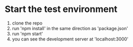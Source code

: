 # Start the test environment
1. clone the repo
2. run 'npm install' in the same direction as 'package.json'
3. run 'npm start'
4. you can see the development server at 'localhost:3000'
